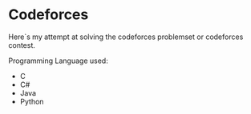 
# Codeforces


Here`s my attempt at solving the codeforces problemset or codeforces contest.


Programming Language used:
- C
- C#
- Java
- Python

